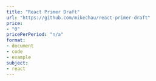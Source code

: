 ```yaml
---
title: "React Primer Draft"
url: "https://github.com/mikechau/react-primer-draft"
price: 
- "0"
pricePerPeriod: "n/a"
format: 
- document
- code
- example
subject: 
- react
---
```


